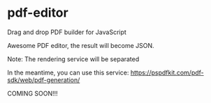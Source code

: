 # pdf-editor
Drag and drop PDF builder for JavaScript

Awesome PDF editor, the result will become JSON.

Note: The rendering service will be separated

In the meantime, you can use this service:
https://pspdfkit.com/pdf-sdk/web/pdf-generation/

COMING SOON!!!
